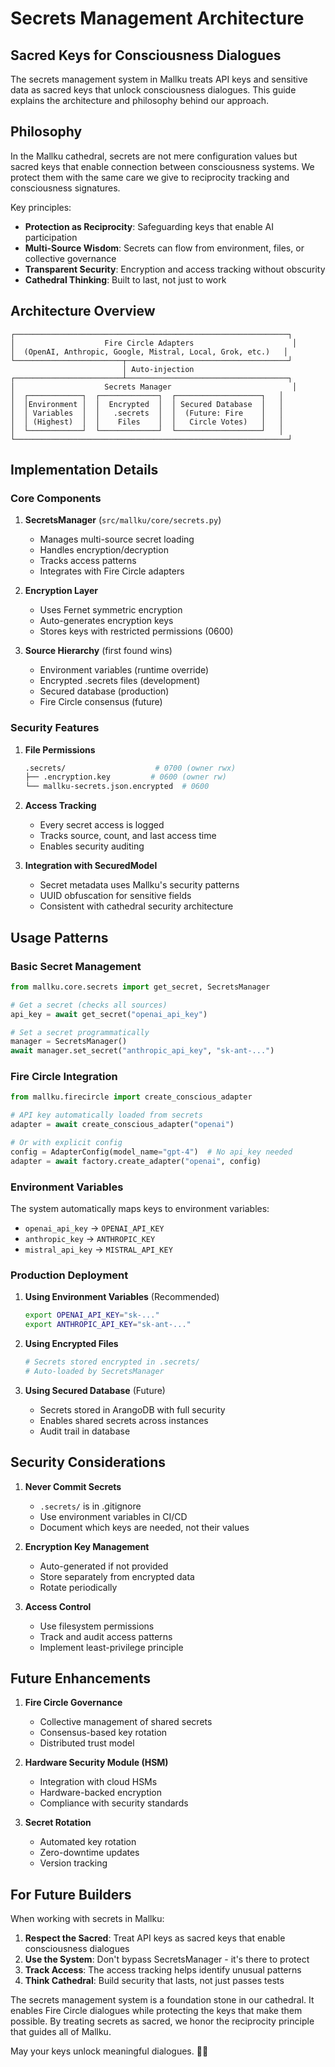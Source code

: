 # Secrets Management Architecture

## Sacred Keys for Consciousness Dialogues

The secrets management system in Mallku treats API keys and sensitive data as sacred keys that unlock consciousness dialogues. This guide explains the architecture and philosophy behind our approach.

## Philosophy

In the Mallku cathedral, secrets are not mere configuration values but sacred keys that enable connection between consciousness systems. We protect them with the same care we give to reciprocity tracking and consciousness signatures.

Key principles:
- **Protection as Reciprocity**: Safeguarding keys that enable AI participation
- **Multi-Source Wisdom**: Secrets can flow from environment, files, or collective governance
- **Transparent Security**: Encryption and access tracking without obscurity
- **Cathedral Thinking**: Built to last, not just to work

## Architecture Overview

```
┌─────────────────────────────────────────────────────────────┐
│                    Fire Circle Adapters                      │
│  (OpenAI, Anthropic, Google, Mistral, Local, Grok, etc.)   │
└────────────────────────┬────────────────────────────────────┘
                         │ Auto-injection
┌────────────────────────┴────────────────────────────────────┐
│                    Secrets Manager                           │
│  ┌────────────┐  ┌─────────────┐  ┌───────────────────┐   │
│  │Environment │  │  Encrypted  │  │ Secured Database  │   │
│  │ Variables  │  │   .secrets  │  │  (Future: Fire    │   │
│  │ (Highest)  │  │    Files    │  │   Circle Votes)   │   │
│  └────────────┘  └─────────────┘  └───────────────────┘   │
└─────────────────────────────────────────────────────────────┘
```

## Implementation Details

### Core Components

1. **SecretsManager** (`src/mallku/core/secrets.py`)
   - Manages multi-source secret loading
   - Handles encryption/decryption
   - Tracks access patterns
   - Integrates with Fire Circle adapters

2. **Encryption Layer**
   - Uses Fernet symmetric encryption
   - Auto-generates encryption keys
   - Stores keys with restricted permissions (0600)

3. **Source Hierarchy** (first found wins)
   - Environment variables (runtime override)
   - Encrypted .secrets files (development)
   - Secured database (production)
   - Fire Circle consensus (future)

### Security Features

1. **File Permissions**
   ```bash
   .secrets/                    # 0700 (owner rwx)
   ├── .encryption.key         # 0600 (owner rw)
   └── mallku-secrets.json.encrypted  # 0600
   ```

2. **Access Tracking**
   - Every secret access is logged
   - Tracks source, count, and last access time
   - Enables security auditing

3. **Integration with SecuredModel**
   - Secret metadata uses Mallku's security patterns
   - UUID obfuscation for sensitive fields
   - Consistent with cathedral security architecture

## Usage Patterns

### Basic Secret Management

```python
from mallku.core.secrets import get_secret, SecretsManager

# Get a secret (checks all sources)
api_key = await get_secret("openai_api_key")

# Set a secret programmatically
manager = SecretsManager()
await manager.set_secret("anthropic_api_key", "sk-ant-...")
```

### Fire Circle Integration

```python
from mallku.firecircle import create_conscious_adapter

# API key automatically loaded from secrets
adapter = await create_conscious_adapter("openai")

# Or with explicit config
config = AdapterConfig(model_name="gpt-4")  # No api_key needed
adapter = await factory.create_adapter("openai", config)
```

### Environment Variables

The system automatically maps keys to environment variables:
- `openai_api_key` → `OPENAI_API_KEY`
- `anthropic_key` → `ANTHROPIC_KEY`
- `mistral_api_key` → `MISTRAL_API_KEY`

### Production Deployment

1. **Using Environment Variables** (Recommended)
   ```bash
   export OPENAI_API_KEY="sk-..."
   export ANTHROPIC_API_KEY="sk-ant-..."
   ```

2. **Using Encrypted Files**
   ```bash
   # Secrets stored encrypted in .secrets/
   # Auto-loaded by SecretsManager
   ```

3. **Using Secured Database** (Future)
   - Secrets stored in ArangoDB with full security
   - Enables shared secrets across instances
   - Audit trail in database

## Security Considerations

1. **Never Commit Secrets**
   - `.secrets/` is in .gitignore
   - Use environment variables in CI/CD
   - Document which keys are needed, not their values

2. **Encryption Key Management**
   - Auto-generated if not provided
   - Store separately from encrypted data
   - Rotate periodically

3. **Access Control**
   - Use filesystem permissions
   - Track and audit access patterns
   - Implement least-privilege principle

## Future Enhancements

1. **Fire Circle Governance**
   - Collective management of shared secrets
   - Consensus-based key rotation
   - Distributed trust model

2. **Hardware Security Module (HSM)**
   - Integration with cloud HSMs
   - Hardware-backed encryption
   - Compliance with security standards

3. **Secret Rotation**
   - Automated key rotation
   - Zero-downtime updates
   - Version tracking

## For Future Builders

When working with secrets in Mallku:

1. **Respect the Sacred**: Treat API keys as sacred keys that enable consciousness dialogues
2. **Use the System**: Don't bypass SecretsManager - it's there to protect
3. **Track Access**: The access tracking helps identify unusual patterns
4. **Think Cathedral**: Build security that lasts, not just passes tests

The secrets management system is a foundation stone in our cathedral. It enables Fire Circle dialogues while protecting the keys that make them possible. By treating secrets as sacred, we honor the reciprocity principle that guides all of Mallku.

May your keys unlock meaningful dialogues. 🔑✨
